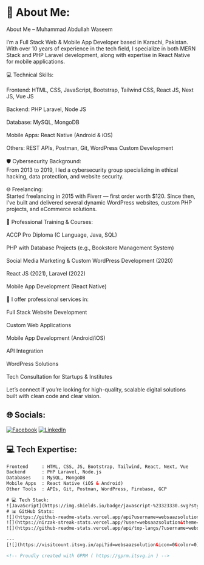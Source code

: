# 💫 About Me:
About Me – Muhammad Abdullah Waseem<br><br>I’m a Full Stack Web & Mobile App Developer based in Karachi, Pakistan. With over 10 years of experience in the tech field, I specialize in both MERN Stack and PHP Laravel development, along with expertise in React Native for mobile applications.<br><br>💻 Technical Skills:<br><br>Frontend: HTML, CSS, JavaScript, Bootstrap, Tailwind CSS, React JS, Next JS, Vue JS<br><br>Backend: PHP Laravel, Node JS<br><br>Database: MySQL, MongoDB<br><br>Mobile Apps: React Native (Android & iOS)<br><br>Others: REST APIs, Postman, Git, WordPress Custom Development<br><br>🛡 Cybersecurity Background:<br>From 2013 to 2019, I led a cybersecurity group specializing in ethical hacking, data protection, and website security.<br><br>🌐 Freelancing:<br>Started freelancing in 2015 with Fiverr — first order worth $120. Since then, I’ve built and delivered several dynamic WordPress websites, custom PHP projects, and eCommerce solutions.<br><br>🧠 Professional Training & Courses:<br><br>ACCP Pro Diploma (C Language, Java, SQL)<br><br>PHP with Database Projects (e.g., Bookstore Management System)<br><br>Social Media Marketing & Custom WordPress Development (2020)<br><br>React JS (2021), Laravel (2022)<br><br>Mobile App Development (React Native)<br><br>🚀 I offer professional services in:<br><br>Full Stack Website Development<br><br>Custom Web Applications<br><br>Mobile App Development (Android/iOS)<br><br>API Integration<br><br>WordPress Solutions<br><br>Tech Consultation for Startups & Institutes<br><br>Let’s connect if you’re looking for high-quality, scalable digital solutions built with clean code and clear vision.


## 🌐 Socials:
[![Facebook](https://img.shields.io/badge/Facebook-%231877F2.svg?logo=Facebook&logoColor=white)](https://facebook.com/TheWebUstaad) [![LinkedIn](https://img.shields.io/badge/LinkedIn-%230077B5.svg?logo=linkedin&logoColor=white)](https://linkedin.com/in/TheWebUstaad) 

## 💻 Tech Expertise:
```html
Frontend     : HTML, CSS, JS, Bootstrap, Tailwind, React, Next, Vue  
Backend      : PHP Laravel, Node.js  
Databases    : MySQL, MongoDB  
Mobile Apps  : React Native (iOS & Android)  
Other Tools  : APIs, Git, Postman, WordPress, Firebase, GCP

# 💻 Tech Stack:
![JavaScript](https://img.shields.io/badge/javascript-%23323330.svg?style=for-the-badge&logo=javascript&logoColor=%23F7DF1E) ![Java](https://img.shields.io/badge/java-%23ED8B00.svg?style=for-the-badge&logo=openjdk&logoColor=white) ![HTML5](https://img.shields.io/badge/html5-%23E34F26.svg?style=for-the-badge&logo=html5&logoColor=white) ![TypeScript](https://img.shields.io/badge/typescript-%23007ACC.svg?style=for-the-badge&logo=typescript&logoColor=white) ![PHP](https://img.shields.io/badge/php-%23777BB4.svg?style=for-the-badge&logo=php&logoColor=white) ![C](https://img.shields.io/badge/c-%2300599C.svg?style=for-the-badge&logo=c&logoColor=white) ![C++](https://img.shields.io/badge/c++-%2300599C.svg?style=for-the-badge&logo=c%2B%2B&logoColor=white) ![CSS3](https://img.shields.io/badge/css3-%231572B6.svg?style=for-the-badge&logo=css3&logoColor=white) ![Windows Terminal](https://img.shields.io/badge/Windows%20Terminal-%234D4D4D.svg?style=for-the-badge&logo=windows-terminal&logoColor=white) ![Google Cloud](https://img.shields.io/badge/GoogleCloud-%234285F4.svg?style=for-the-badge&logo=google-cloud&logoColor=white) ![Firebase](https://img.shields.io/badge/firebase-%23039BE5.svg?style=for-the-badge&logo=firebase) ![Alpine.js](https://img.shields.io/badge/alpinejs-white.svg?style=for-the-badge&logo=alpinedotjs&logoColor=%238BC0D0) ![Angular](https://img.shields.io/badge/angular-%23DD0031.svg?style=for-the-badge&logo=angular&logoColor=white) ![Angular.js](https://img.shields.io/badge/angular.js-%23E23237.svg?style=for-the-badge&logo=angularjs&logoColor=white) ![Bootstrap](https://img.shields.io/badge/bootstrap-%238511FA.svg?style=for-the-badge&logo=bootstrap&logoColor=white) ![Expo](https://img.shields.io/badge/expo-1C1E24?style=for-the-badge&logo=expo&logoColor=#D04A37) ![Livewire](https://img.shields.io/badge/livewire-%234e56a6.svg?style=for-the-badge&logo=livewire&logoColor=white) ![Laravel](https://img.shields.io/badge/laravel-%23FF2D20.svg?style=for-the-badge&logo=laravel&logoColor=white) ![jQuery](https://img.shields.io/badge/jquery-%230769AD.svg?style=for-the-badge&logo=jquery&logoColor=white) ![NPM](https://img.shields.io/badge/NPM-%23CB3837.svg?style=for-the-badge&logo=npm&logoColor=white) ![Next JS](https://img.shields.io/badge/Next-black?style=for-the-badge&logo=next.js&logoColor=white) ![NodeJS](https://img.shields.io/badge/node.js-6DA55F?style=for-the-badge&logo=node.js&logoColor=white) ![React](https://img.shields.io/badge/react-%2320232a.svg?style=for-the-badge&logo=react&logoColor=%2361DAFB) ![React Native](https://img.shields.io/badge/react_native-%2320232a.svg?style=for-the-badge&logo=react&logoColor=%2361DAFB) ![React Router](https://img.shields.io/badge/React_Router-CA4245?style=for-the-badge&logo=react-router&logoColor=white) ![Redux](https://img.shields.io/badge/redux-%23593d88.svg?style=for-the-badge&logo=redux&logoColor=white) ![Vite](https://img.shields.io/badge/vite-%23646CFF.svg?style=for-the-badge&logo=vite&logoColor=white) ![Vue.js](https://img.shields.io/badge/vue.js-%2335495e.svg?style=for-the-badge&logo=vuedotjs&logoColor=%234FC08D) ![Yarn](https://img.shields.io/badge/yarn-%232C8EBB.svg?style=for-the-badge&logo=yarn&logoColor=white) ![Apache](https://img.shields.io/badge/apache-%23D42029.svg?style=for-the-badge&logo=apache&logoColor=white) ![MySQL](https://img.shields.io/badge/mysql-4479A1.svg?style=for-the-badge&logo=mysql&logoColor=white) ![MariaDB](https://img.shields.io/badge/MariaDB-003545?style=for-the-badge&logo=mariadb&logoColor=white) ![Firebase](https://img.shields.io/badge/firebase-a08021?style=for-the-badge&logo=firebase&logoColor=ffcd34) ![Canva](https://img.shields.io/badge/Canva-%2300C4CC.svg?style=for-the-badge&logo=Canva&logoColor=white) ![Adobe Illustrator](https://img.shields.io/badge/adobe%20illustrator-%23FF9A00.svg?style=for-the-badge&logo=adobe%20illustrator&logoColor=white) ![Adobe Photoshop](https://img.shields.io/badge/adobe%20photoshop-%2331A8FF.svg?style=for-the-badge&logo=adobe%20photoshop&logoColor=white) ![Figma](https://img.shields.io/badge/figma-%23F24E1E.svg?style=for-the-badge&logo=figma&logoColor=white)
# 📊 GitHub Stats:
![](https://github-readme-stats.vercel.app/api?username=websaazsolution&theme=dark&hide_border=true&include_all_commits=false&count_private=true)<br/>
![](https://nirzak-streak-stats.vercel.app/?user=websaazsolution&theme=dark&hide_border=true)<br/>
![](https://github-readme-stats.vercel.app/api/top-langs/?username=websaazsolution&theme=dark&hide_border=true&include_all_commits=false&count_private=true&layout=compact)

---
[![](https://visitcount.itsvg.in/api?id=websaazsolution&icon=0&color=0)](https://visitcount.itsvg.in)

<!-- Proudly created with GPRM ( https://gprm.itsvg.in ) -->
